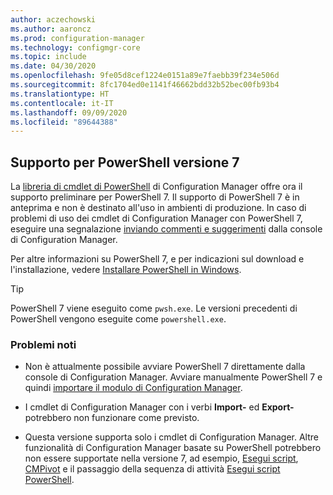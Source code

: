 ```yaml
---
author: aczechowski
ms.author: aaroncz
ms.prod: configuration-manager
ms.technology: configmgr-core
ms.topic: include
ms.date: 04/30/2020
ms.openlocfilehash: 9fe05d8cef1224e0151a89e7faebb39f234e506d
ms.sourcegitcommit: 8fc1704ed0e1141f46662bdd32b52bec00fb93b4
ms.translationtype: HT
ms.contentlocale: it-IT
ms.lasthandoff: 09/09/2020
ms.locfileid: "89644388"
---
```

## <a name="support-for-powershell-version-7"></a><a name="bkmk_pwsh7"></a> Supporto per PowerShell versione 7

<!--6023299-->

La [libreria di cmdlet di PowerShell](/powershell/sccm/overview) di Configuration Manager offre ora il supporto preliminare per PowerShell 7. Il supporto di PowerShell 7 è in anteprima e non è destinato all'uso in ambienti di produzione. In caso di problemi di uso dei cmdlet di Configuration Manager con PowerShell 7, eseguire una segnalazione [inviando commenti e suggerimenti](../../technical-preview-2003.md#bkmk_feedback) dalla console di Configuration Manager.

Per altre informazioni su PowerShell 7, e per indicazioni sul download e l'installazione, vedere [Installare PowerShell in Windows](/powershell/scripting/install/installing-powershell-core-on-windows).

> [!TIP]
> PowerShell 7 viene eseguito come `pwsh.exe`. Le versioni precedenti di PowerShell vengono eseguite come `powershell.exe`.

### <a name="known-issues"></a>Problemi noti

- Non è attualmente possibile avviare PowerShell 7 direttamente dalla console di Configuration Manager. Avviare manualmente PowerShell 7 e quindi [importare il modulo di Configuration Manager](/powershell/sccm/overview#import-the-configuration-manager-powershell-module).

- I cmdlet di Configuration Manager con i verbi **Import-** ed **Export-** potrebbero non funzionare come previsto.

- Questa versione supporta solo i cmdlet di Configuration Manager. Altre funzionalità di Configuration Manager basate su PowerShell potrebbero non essere supportate nella versione 7, ad esempio, [Esegui script](../../../../../apps/deploy-use/create-deploy-scripts.md), [CMPivot](../../../../servers/manage/cmpivot.md) e il passaggio della sequenza di attività [Esegui script PowerShell](../../../../../osd/understand/task-sequence-steps.md#BKMK_RunPowerShellScript).